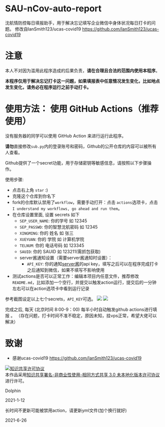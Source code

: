 # SAU-nCov-auto-report
沈航情防控每日填报助手，用于解决忘记填写企业微信中身体状况每日打卡的问题。
修改自IanSmith123/ucas-covid19 https://github.com/IanSmith123/ucas-covid19


# 注意
本人不对因为滥用此程序造成的后果负责，**请在合理且合法的范围内使用本程序**。

**本程序仅用于解决忘记打卡这一问题，如果填报表中任意情况发生变化，比如地点发生变化，请务必在程序运行之前手动打卡。**




# 使用方法： 使用 GitHub Actions（推荐使用）
没有服务器的同学可以使用 GitHub Action 来进行运行此程序。

**请勿**直接修改`sub.py`内的登录账号和密码，Github的公开仓库的内容可以被所有人查看。

Github提供了一个secret功能，用于存储密钥等敏感信息，请按照以下步骤操作。

使用步骤:
- 点击右上角 `star` :)
- 克隆这个仓库到你名下
- fork的仓库默认禁用了`workflow`，需要手动打开：点击 `actions`选项卡，点击`I understand my workflows, go ahead and run them`。
- 在仓库设置里面, 设置 secrets 如下
   - `SEP_USER_NAME`: 你的学号 如 12345
  - `SEP_PASSWD`: 你的智慧沈航密码 如 12345
  - `XINGMING`: 你的 姓名 如 张三
  - `XUEYUAN`: 你的 学院 如 计算机学院
  - `TELNUM`: 你的 电话号码 如 123345
  - `SAUID`: 你的 SAUID 如 123211(需抓包获取)
  - server酱通知设置（需要server酱通知时设置）：
    - `API_KEY`: 你的通知[server酱](http://sc.ftqq.com/3.version)的api key，填写之后可以在程序完成打卡之后通知到微信，如果不填写不影响使用
- 测试actions是否可以正常工作：编辑本项目内任意文件，推荐修改`README.md`，比如添加一个空行，并提交以触发action运行，提交后的一分钟左右可以在action选项卡中看到运行记录


参考截图设定以上七个secrets，`API_KEY`可选。
![](setting.png)
![](secrets.jpg)

完成之后, 每天  (北京时间 8:00-9：00) 每半小时自动触发github actions进行填报 。
（存在问题，打卡时间不准不稳定，原因未知，挂vps正常，希望大佬可以解决）


# 致谢
- 感谢ucas-covid19 https://github.com/IanSmith123/ucas-covid19


<a rel="license" href="http://creativecommons.org/licenses/by-nc-sa/3.0/"><img alt="知识共享许可协议" style="border-width:0" src="https://i.creativecommons.org/l/by-nc-sa/3.0/88x31.png" /></a><br />本作品采用<a rel="license" href="http://creativecommons.org/licenses/by-nc-sa/3.0/">知识共享署名-非商业性使用-相同方式共享 3.0 未本地化版本许可协议</a>进行许可。

Dolphin

2021-1-12



长时间不更新可能被禁用action，请更新yml文件(加个换行就好)

2021-6-26
